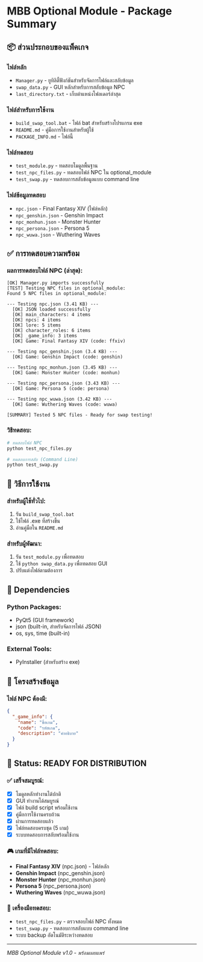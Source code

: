 # MBB Optional Module - Package Summary

## 📦 ส่วนประกอบของแพ็คเกจ

### ไฟล์หลัก
- `Manager.py` - ยูทิลิตี้ฟังก์ชันสำหรับจัดการไฟล์และสลับข้อมูล
- `swap_data.py` - GUI หลักสำหรับการสลับข้อมูล NPC
- `last_directory.txt` - เก็บตำแหน่งโฟลเดอร์ล่าสุด

### ไฟล์สำหรับการใช้งาน
- `build_swap_tool.bat` - ไฟล์ bat สำหรับสร้างโปรแกรม exe
- `README.md` - คู่มือการใช้งานสำหรับผู้ใช้
- `PACKAGE_INFO.md` - ไฟล์นี้

### ไฟล์ทดสอบ
- `test_module.py` - ทดสอบโมดูลพื้นฐาน
- `test_npc_files.py` - ทดสอบไฟล์ NPC ใน optional_module
- `test_swap.py` - ทดสอบการสลับข้อมูลแบบ command line

### ไฟล์ข้อมูลทดสอบ
- `npc.json` - Final Fantasy XIV (ไฟล์หลัก)
- `npc_genshin.json` - Genshin Impact
- `npc_monhun.json` - Monster Hunter
- `npc_persona.json` - Persona 5  
- `npc_wuwa.json` - Wuthering Waves

## ✅ การทดสอบความพร้อม

### ผลการทดสอบไฟล์ NPC (ล่าสุด):
```
[OK] Manager.py imports successfully
[TEST] Testing NPC files in optional_module:
Found 5 NPC files in optional_module:

--- Testing npc.json (3.41 KB) ---
  [OK] JSON loaded successfully
  [OK] main_characters: 4 items
  [OK] npcs: 4 items  
  [OK] lore: 5 items
  [OK] character_roles: 6 items
  [OK] _game_info: 3 items
  [OK] Game: Final Fantasy XIV (code: ffxiv)

--- Testing npc_genshin.json (3.4 KB) ---
  [OK] Game: Genshin Impact (code: genshin)

--- Testing npc_monhun.json (3.45 KB) ---
  [OK] Game: Monster Hunter (code: monhun)

--- Testing npc_persona.json (3.43 KB) ---
  [OK] Game: Persona 5 (code: persona)

--- Testing npc_wuwa.json (3.42 KB) ---
  [OK] Game: Wuthering Waves (code: wuwa)

[SUMMARY] Tested 5 NPC files - Ready for swap testing!
```

### วิธีทดสอบ:
```bash
# ทดสอบไฟล์ NPC
python test_npc_files.py

# ทดสอบการสลับ (Command Line)
python test_swap.py
```

## 🚀 วิธีการใช้งาน

### สำหรับผู้ใช้ทั่วไป:
1. รัน `build_swap_tool.bat`
2. ใช้ไฟล์ .exe ที่สร้างขึ้น
3. อ่านคู่มือใน `README.md`

### สำหรับผู้พัฒนา:
1. รัน `test_module.py` เพื่อทดสอบ
2. ใช้ `python swap_data.py` เพื่อทดสอบ GUI
3. ปรับแต่งไฟล์ตามต้องการ

## 🔧 Dependencies

### Python Packages:
- PyQt5 (GUI framework)
- json (built-in, สำหรับจัดการไฟล์ JSON)
- os, sys, time (built-in)

### External Tools:
- PyInstaller (สำหรับสร้าง exe)

## 📁 โครงสร้างข้อมูล

### ไฟล์ NPC ต้องมี:
```json
{
  "_game_info": {
    "name": "ชื่อเกม",
    "code": "รหัสเกม", 
    "description": "คำอธิบาย"
  }
}
```

## 🎯 Status: READY FOR DISTRIBUTION

### ✅ เสร็จสมบูรณ์:
- [x] โมดูลหลักทำงานได้ปกติ
- [x] GUI ทำงานได้สมบูรณ์
- [x] ไฟล์ build script พร้อมใช้งาน
- [x] คู่มือการใช้งานครบถ้วน
- [x] ผ่านการทดสอบแล้ว
- [x] ไฟล์ทดสอบครบชุด (5 เกม)
- [x] ระบบทดสอบการสลับพร้อมใช้งาน

### 🎮 เกมที่มีไฟล์ทดสอบ:
- **Final Fantasy XIV** (npc.json) - ไฟล์หลัก
- **Genshin Impact** (npc_genshin.json)
- **Monster Hunter** (npc_monhun.json)
- **Persona 5** (npc_persona.json)
- **Wuthering Waves** (npc_wuwa.json)

### 🧪 เครื่องมือทดสอบ:
- `test_npc_files.py` - ตรวจสอบไฟล์ NPC ทั้งหมด
- `test_swap.py` - ทดสอบการสลับแบบ command line
- ระบบ backup อัตโนมัติระหว่างทดสอบ

---
*MBB Optional Module v1.0 - พร้อมเผยแพร่*